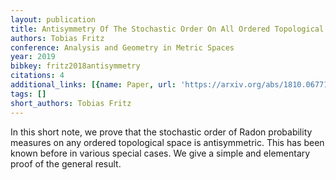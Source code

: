 ```yaml
---
layout: publication
title: Antisymmetry Of The Stochastic Order On All Ordered Topological Spaces
authors: Tobias Fritz
conference: Analysis and Geometry in Metric Spaces
year: 2019
bibkey: fritz2018antisymmetry
citations: 4
additional_links: [{name: Paper, url: 'https://arxiv.org/abs/1810.06771'}]
tags: []
short_authors: Tobias Fritz
---
```

In this short note, we prove that the stochastic order of Radon probability
measures on any ordered topological space is antisymmetric. This has been known
before in various special cases. We give a simple and elementary proof of the
general result.